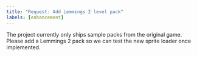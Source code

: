 ```yaml
---
title: "Request: Add Lemmings 2 level pack"
labels: [enhancement]
---
```


The project currently only ships sample packs from the original game. Please add a Lemmings 2 pack so we can test the new sprite loader once implemented.
